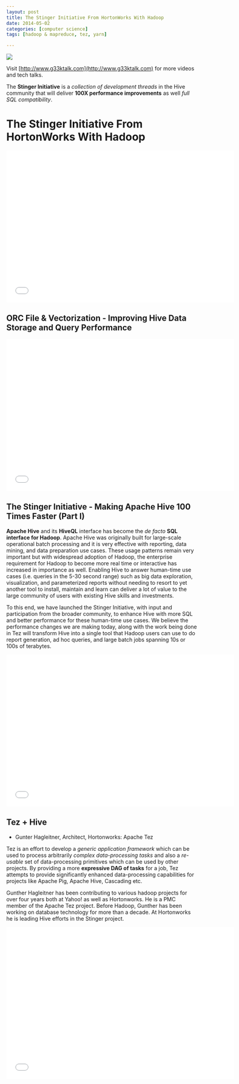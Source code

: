 ```yaml
---
layout: post
title: The Stinger Initiative From HortonWorks With Hadoop
date: 2014-05-02
categories: [computer science]
tags: [hadoop & mapreduce, tez, yarn]

---
```


[![](http://sungsoo.github.com/images/stinger.png)](http://sungsoo.github.com/images/stinger.png)


Visit [http://www.g33ktalk.com](http://www.g33ktalk.com) for more videos and tech talks. 

The **Stinger Initiative** is a *collection of development threads* in the Hive community that will deliver **100X performance improvements** as well *full SQL compatibility*.

# The Stinger Initiative From HortonWorks With Hadoop

<iframe width="600" height="400" src="//www.youtube.com/embed/wTRGw-eS1CA" frameborder="0" allowfullscreen></iframe>



## ORC File & Vectorization - Improving Hive Data Storage and Query Performance

<iframe width="600" height="400" src="//www.youtube.com/embed/GV7vpR7vpjM" frameborder="0" allowfullscreen></iframe>


## The Stinger Initiative - Making Apache Hive 100 Times Faster (Part I)

**Apache Hive** and its **HiveQL** interface has become the *de facto* **SQL interface for Hadoop**. Apache Hive was originally built for large-scale operational batch processing and it is very effective with reporting, data mining, and data preparation use cases. These usage patterns remain very important but with widespread adoption of Hadoop, the enterprise requirement for Hadoop to become more real time or interactive has increased in importance as well. Enabling Hive to answer human-time use cases (i.e. queries in the 5-30 second range) such as big data exploration, visualization, and parameterized reports without needing to resort to yet another tool to install, maintain and learn can deliver a lot of value to the large community of users with existing Hive skills and investments. 

To this end, we have launched the Stinger Initiative, with input and participation from the broader community, to enhance Hive with more SQL and better performance for these human-time use cases. We believe the performance changes we are making today, along with the work being done in Tez will transform Hive into a single tool that Hadoop users can use to do report generation, ad hoc queries, and large batch jobs spanning 10s or 100s of terabytes.


<iframe width="600" height="400" src="//www.youtube.com/embed/HvRenqum7Cs" frameborder="0" allowfullscreen></iframe>


## Tez + Hive

* Gunter Hagleitner, Architect, Hortonworks: Apache Tez

Tez is an effort to develop a *generic application framework* which can be used to process arbitrarily *complex data-processing tasks* and also a *re-usable* set of data-processing primitives which can be used by other projects. By providing a more **expressive DAG of tasks** for a job, Tez attempts to provide significantly enhanced data-processing capabilities for projects like Apache Pig, Apache Hive, Cascading etc.

Gunther Hagleitner has been contributing to various hadoop projects for over four years both at Yahoo! as well as Hortonworks. He is a PMC member of the Apache Tez project. Before Hadoop, Gunther has been working on database technology for more than a decade. At Hortonworks he is leading Hive efforts in the Stinger project.


<iframe width="600" height="400" src="//www.youtube.com/embed/S5vmnbjm_tA" frameborder="0" allowfullscreen></iframe>